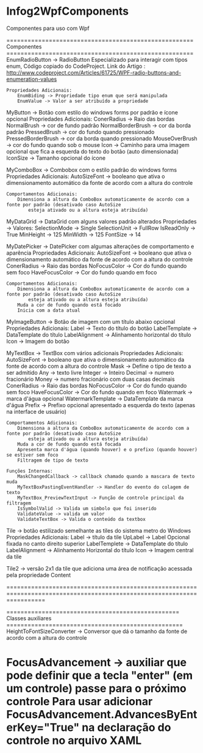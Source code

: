 Infog2WpfComponents
=======================================================================================================================
Componentes para uso com Wpf

===================================================== Componentes =====================================================
EnumRadioButton -> RadioButton Especializado para interagir com tipos enum, Código copiado do CodeProject.
	Link do Artigo : http://www.codeproject.com/Articles/61725/WPF-radio-buttons-and-enumeration-values
	
	Propriedades Adicionais:
		EnumBiding -> Propriedade tipo enum que será manipulada 
		EnumValue -> Valor a ser atribuído a propriedade
 

MyButton -> Botão com estilo do windows forms por padrão e ícone opcional
	Propriedades Adicionais:
		ConerRadius -> Raio das bordas
		NormalBrush -> cor de fundo padrão
		NormalBorderBrush -> cor da borda padrão
		PressedBrush -> cor do fundo quando pressionado
		PressedBorderBrush -> cor da borda quando pressionado
		MouseOverBrush -> cor do fundo quando sob o mouse
		Icon -> Caminho para uma imagem opcional que fica a esquerda do texto do botão (auto dimensionada)
		IconSize -> Tamanho opcional do ícone

MyComboBox -> Combobox com o estilo padrão do windows forms
	Propriedades Adicionais:
		AutoSizeFont -> booleano que ativa o dimensionamento automático da fonte de acordo com a altura do controle
	
	Comportamentos Adicionais:
		Dimensiona a altura da ComboBox automaticamente de acordo com a fonte por padrão (desativado caso AutoSize 
			esteja ativado ou a altura esteja atribuída) 
		
MyDataGrid -> DataGrid com alguns valores padrão alterados
	Propriedades -> Valores:
		SelectionMode -> Single
		SelectionUnit -> FullRow
		IsReadOnly -> True
		MinHeight -> 125
		MinWidth -> 125
		FontSize -> 14

MyDatePicker -> DatePicker com algumas alterações de comportamento e aparência
	Propriedades Adicionais:
		AutoSizeFont -> booleano que ativa o dimensionamento automático da fonte de acordo com a altura do controle
		ConerRadius -> Raio das bordas
		NoFocusColor -> Cor do fundo quando sem foco
		HaveFocusColor -> Cor do fundo quando em foco
	
	Comportamentos Adicionais:
		Dimensiona a altura da ComboBox automaticamente de acordo com a fonte por padrão (desativado caso AutoSize 
			esteja ativado ou a altura esteja atribuída)
		Muda a cor de fundo quando está focado
		Inicia com a data atual
		
MyImageButton -> Botão de imagem com um título abaixo opcional
	Propriedades Adicionais:
		Label -> Texto do título do botão
		LabelTemplate -> DataTemplate do título
		LabelAlignment -> Alinhamento horizontal do título
		Icon -> Imagem do botão
	
MyTextBox -> TextBox com vários adicionais
	Propriedades Adicionais:
		AutoSizeFont -> booleano que ativa o dimensionamento automático da fonte de acordo com a altura do controle
		Mask -> Define o tipo de texto a ser admitido 
			Any -> texto livre
			Integer -> Inteiro
			Decimal -> numero fracionário
			Money -> numero fracionário com duas casas decimais
		ConerRadius -> Raio das bordas
		NoFocusColor -> Cor do fundo quando sem foco
		HaveFocusColor -> Cor do fundo quando em foco
		Watermark -> marca d'água opcional
		WatermarkTemplate -> DataTemplate da marca d'água
		Prefix -> Prefixo opcional apresentado a esquerda do texto (apenas na interface de usuário)
		
	Comportamentos Adicionais:
		Dimensiona a altura da ComboBox automaticamente de acordo com a fonte por padrão (desativado caso AutoSize 
			esteja ativado ou a altura esteja atribuída)
		Muda a cor de fundo quando está focada
		Apresenta marca d'água (quando houver) e o prefixo (quando houver) se estiver sem foco 
		Filtragem de tipo de texto
		
	Funções Internas:
		MaskChangedCallback -> callback chamado quando a mascara de texto muda
		MyTextBoxPastingEventHandler -> Handler do evento do colagem de texto
		MyTextBox_PreviewTextInput -> Função de controle principal da filtragem
		IsSymbolValid -> Valida um simbolo que foi inserido
		ValidateValue -> valida um valor
		ValidateTextBox -> Valida o conteúdo da textbox
			
	
Tile -> botão estilizado semelhante as tiles do sistema metro do Windows
	Propriedades Adicionais:
		Label -> título da tile
		UpLabel -> Label Opcional fixada no canto direito superior
		LabelTemplete -> DataTemplate do título
		LabelAlignment -> Alinhamento Horizontal do título
		Icon -> Imagem central da tile	
		
Tile2 -> versão 2x1 da tile que adiciona uma área de notificação acessada pela propriedade Content
		
=======================================================================================================================

================================================= Classes auxiliares ==================================================
HeightToFontSizeConverter -> Conversor que dá o tamanho da fonte de acordo com a altura do controle

FocusAdvancement -> auxiliar que pode definir que a tecla "enter" (em um controle) passe para o próximo controle 
	Para usar adicionar FocusAdvancement.AdvancesByEnterKey="True" na declaração do controle no arquivo XAML
=======================================================================================================================